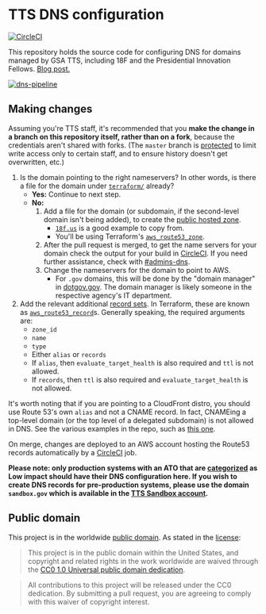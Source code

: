 # TTS DNS configuration

[![CircleCI](https://circleci.com/gh/18F/dns.svg?branch=master&style-svg)](https://circleci.com/gh/18F/dns)

This repository holds the source code for configuring DNS for domains managed by GSA TTS, including 18F and the Presidential Innovation Fellows. [Blog post.](https://18f.gsa.gov/2018/08/15/shared-infrastructure-as-code/)

[![dns-pipeline](https://user-images.githubusercontent.com/20934414/34623560-7dd34d3c-f217-11e7-95fd-1cc8236d4b5b.png)](https://github.com/18F/Infrastructure/wiki/DNS-architecture)

## Making changes

Assuming you're TTS staff, it's recommended that you **make the change in a branch on this repository itself, rather than on a fork**, because the credentials aren't shared with forks. (The `master` branch is [protected](https://help.github.com/articles/about-protected-branches/) to limit write access only to certain staff, and to ensure history doesn't get overwritten, etc.)

1. Is the domain pointing to the right nameservers? In other words, is there a file for the domain under [`terraform/`](terraform) already?
    * **Yes:** Continue to next step.
    * **No:**
        1. Add a file for the domain (or subdomain, if the second-level domain isn't being added), to create the [public hosted zone](http://docs.aws.amazon.com/Route53/latest/DeveloperGuide/CreatingHostedZone.html).
            * [`18f.us`](terraform/18f.us.tf) is a good example to copy from.
            * You'll be using Terraform's [`aws_route53_zone`](https://www.terraform.io/docs/providers/aws/d/route53_zone.html).
        1. After the pull request is merged, to get the name servers for your domain check the output for your build in [CircleCI](https://circleci.com/gh/18F/dns).  If you need further assistance, check with [#admins-dns](https://gsa-tts.slack.com/messages/C4L58EQ5T).
        1. Change the nameservers for the domain to point to AWS.
            * For `.gov` domains, this will be done by the "domain manager" in [dotgov.gov](https://www.dotgov.gov/). The domain manager is likely someone in the respective agency's IT department.
1. Add the relevant additional [record sets](http://docs.aws.amazon.com/Route53/latest/DeveloperGuide/rrsets-working-with.html). In Terraform, these are known as [`aws_route53_record`](https://www.terraform.io/docs/providers/aws/r/route53_record.html)s. Generally speaking, the required arguments are:
    * `zone_id`
    * `name`
    * `type`
    * Either `alias` or `records`
    * If `alias`, then `evaluate_target_health` is also required and `ttl` is not allowed.
    * If `records`, then `ttl` is also required and `evaluate_target_health` is not allowed.

It's worth noting that if you are pointing to a CloudFront distro, you should use Route 53's own `alias` and not a CNAME record. In fact, CNAMEing a top-level domain (or the top level of a delegated subdomain) is not allowed in DNS. See the various examples in the repo, such as [this one](https://github.com/18F/dns/blob/deploy/terraform/usa.gov.tf#L8-L17).

On merge, changes are deployed to an AWS account hosting the Route53 records automatically by a [CircleCI](https://circleci.com/gh/18F/dns) job.

**Please note: only production systems with an ATO that are [categorized](https://before-you-ship.18f.gov/ato/levels/) as Low impact should have their DNS configuration here. If you wish to create DNS records for pre-production systems, please use the domain `sandbox.gov` which is available in the [TTS Sandbox account](https://before-you-ship.18f.gov/infrastructure/sandbox/).**

## Public domain

This project is in the worldwide [public domain](LICENSE.md). As stated in the [license](LICENSE.md):

> This project is in the public domain within the United States, and copyright and related rights in the work worldwide are waived through the [CC0 1.0 Universal public domain dedication](https://creativecommons.org/publicdomain/zero/1.0/).

> All contributions to this project will be released under the CC0 dedication. By submitting a pull request, you are agreeing to comply with this waiver of copyright interest.
